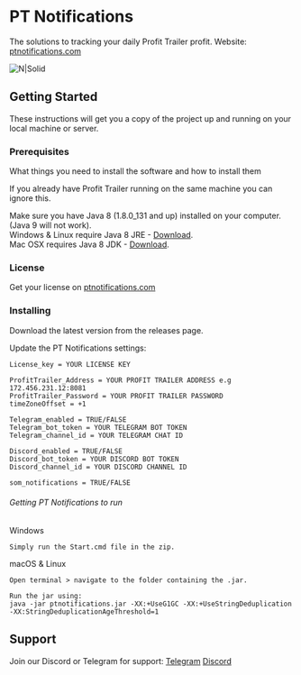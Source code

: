 # PT Notifications

The solutions to tracking your daily Profit Trailer profit.
Website: [ptnotifications.com](https://ptnotifications.com)

![N|Solid](https://ptnotifications.com/img/feature-mobile.png)

## Getting Started

These instructions will get you a copy of the project up and running on your local machine or server.

### Prerequisites

What things you need to install the software and how to install them

If you already have Profit Trailer running on the same machine you can ignore this.

Make sure you have Java 8 (1.8.0_131 and up) installed on your computer. (Java 9 will not work).  
Windows & Linux require Java 8 JRE - [Download](https://www.java.com/en/download/).  
Mac OSX requires Java 8 JDK - [Download](http://www.oracle.com/technetwork/java/javase/downloads/jdk8-downloads-2133151.htm).  

### License

Get your license on [ptnotifications.com](https://ptnotifications.com)

### Installing

Download the latest version from the releases page.

Update the PT Notifications settings:
```
License_key = YOUR LICENSE KEY

ProfitTrailer_Address = YOUR PROFIT TRAILER ADDRESS e.g 172.456.231.12:8081
ProfitTrailer_Password = YOUR PROFIT TRAILER PASSWORD
timeZoneOffset = +1

Telegram_enabled = TRUE/FALSE
Telegram_bot_token = YOUR TELEGRAM BOT TOKEN
Telegram_channel_id = YOUR TELEGRAM CHAT ID

Discord_enabled = TRUE/FALSE
Discord_bot_token = YOUR DISCORD BOT TOKEN
Discord_channel_id = YOUR DISCORD CHANNEL ID

som_notifications = TRUE/FALSE
```

###### Getting PT Notifications to run

Windows
```
Simply run the Start.cmd file in the zip.
```
macOS & Linux
```
Open terminal > navigate to the folder containing the .jar.

Run the jar using:
java -jar ptnotifications.jar -XX:+UseG1GC -XX:+UseStringDeduplication -XX:StringDeduplicationAgeThreshold=1
```

## Support
Join our Discord or Telegram for support:
[Telegram](https://t.me/ptnotifications)
[Discord](https://discord.gg/6KEz6aN)

